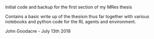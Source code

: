 Initial code and backup for the first section of my MRes thesis

Contains a basic write up of the thesism thus far together with various notebooks and python code for the RL agents and environment.

John Goodacre - July 13th 2018
